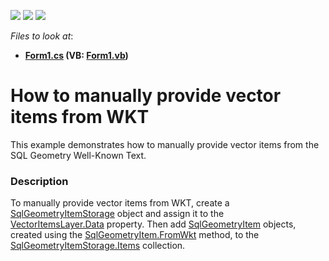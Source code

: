 <!-- default badges list -->
![](https://img.shields.io/endpoint?url=https://codecentral.devexpress.com/api/v1/VersionRange/128576681/14.2.5%2B)
[![](https://img.shields.io/badge/Open_in_DevExpress_Support_Center-FF7200?style=flat-square&logo=DevExpress&logoColor=white)](https://supportcenter.devexpress.com/ticket/details/T222638)
[![](https://img.shields.io/badge/📖_How_to_use_DevExpress_Examples-e9f6fc?style=flat-square)](https://docs.devexpress.com/GeneralInformation/403183)
<!-- default badges end -->
<!-- default file list -->
*Files to look at*:

* **[Form1.cs](./CS/SqlGeometryItemStorage/Form1.cs) (VB: [Form1.vb](./VB/SqlGeometryItemStorage/Form1.vb))**
<!-- default file list end -->
# How to manually provide vector items from WKT


This example demonstrates how to manually provide vector items from the SQL Geometry Well-Known Text.


<h3>Description</h3>

To manually provide vector items from WKT, create a <a href="https://documentation.devexpress.com/#WindowsForms/clsDevExpressXtraMapSqlGeometryItemStoragetopic">SqlGeometryItemStorage</a>&nbsp;object and assign it to the <a href="https://documentation.devexpress.com/#WindowsForms/DevExpressXtraMapVectorItemsLayer_Datatopic">VectorItemsLayer.Data</a>&nbsp;property. Then add <a href="https://documentation.devexpress.com/WindowsForms/clsDevExpressXtraMapSqlGeometryItemtopic.aspx">SqlGeometryItem</a>&nbsp;objects, created using the&nbsp;<a href="https://documentation.devexpress.com/#WindowsForms/DevExpressXtraMapSqlGeometryItem_FromWkttopic">SqlGeometryItem.FromWkt</a>&nbsp;method, to the <a href="https://documentation.devexpress.com/#WindowsForms/DevExpressXtraMapSqlGeometryItemStorage_Itemstopic">SqlGeometryItemStorage.Items</a>&nbsp;collection.

<br/>


